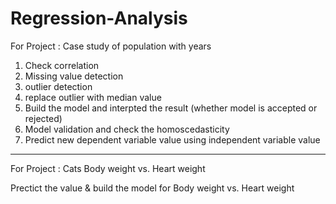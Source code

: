 # Regression-Analysis

For Project : Case study of population with years

1. Check correlation
2. Missing value detection
3. outlier detection
4. replace outlier with median value
5. Build the model and interpted the result (whether model is accepted or rejected)
6. Model validation and check the homoscedasticity
7. Predict new dependent variable value using independent variable value

-----------------------------------

For Project : Cats Body weight vs. Heart weight

Prectict the value & build the model for Body weight vs. Heart weight



